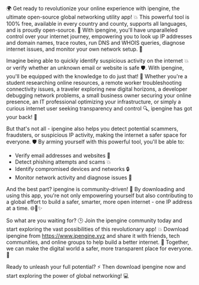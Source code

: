 🌍 Get ready to revolutionize your online experience with ipengine, the ultimate open-source global networking utility app! 💥 This powerful tool is 100% free, available in every country and county, supports all languages, and is proudly open-source. 🤝 With ipengine, you'll have unparalleled control over your internet journey, empowering you to look up IP addresses and domain names, trace routes, run DNS and WHOIS queries, diagnose internet issues, and monitor your own network setup. 🔧

Imagine being able to quickly identify suspicious activity on the internet 💥 or verify whether an unknown email or website is safe 🛡️. With ipengine, you'll be equipped with the knowledge to do just that! 👀 Whether you're a student researching online resources, a remote worker troubleshooting connectivity issues, a traveler exploring new digital horizons, a developer debugging network problems, a small business owner securing your online presence, an IT professional optimizing your infrastructure, or simply a curious internet user seeking transparency and control 🔍, ipengine has got your back! 🙌

But that's not all - ipengine also helps you detect potential scammers, fraudsters, or suspicious IP activity, making the internet a safer space for everyone. 🛡️ By arming yourself with this powerful tool, you'll be able to:

* Verify email addresses and websites 👀
* Detect phishing attempts and scams 💥
* Identify compromised devices and networks 🔒
* Monitor network activity and diagnose issues 🔧

And the best part? ipengine is community-driven! 🤝 By downloading and using this app, you're not only empowering yourself but also contributing to a global effort to build a safer, smarter, more open internet - one IP address at a time. 🌐🚀✨

So what are you waiting for? 🕒 Join the ipengine community today and start exploring the vast possibilities of this revolutionary app! 💥 Download ipengine from https://www.ipengine.xyz and share it with friends, tech communities, and online groups to help build a better internet. 🔔 Together, we can make the digital world a safer, more transparent place for everyone. 🌟

Ready to unleash your full potential? ⚡️ Then download ipengine now and start exploring the power of global networking! 💻